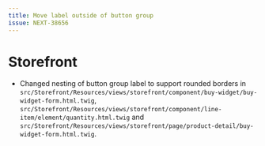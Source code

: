 ```yaml
---
title: Move label outside of button group
issue: NEXT-38656
---
```

# Storefront
* Changed nesting of button group label to support rounded borders in `src/Storefront/Resources/views/storefront/component/buy-widget/buy-widget-form.html.twig`, `src/Storefront/Resources/views/storefront/component/line-item/element/quantity.html.twig` and `src/Storefront/Resources/views/storefront/page/product-detail/buy-widget-form.html.twig`.